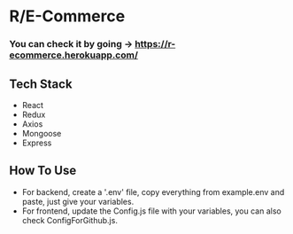 # R/E-Commerce
### You can check it by going -> https://r-ecommerce.herokuapp.com/

## Tech Stack

- React
- Redux
- Axios
- Mongoose
- Express

## How To Use

- For backend, create a '.env' file, copy everything from example.env and paste, just give your variables.
- For frontend, update the Config.js file with your variables, you can also check ConfigForGithub.js.
